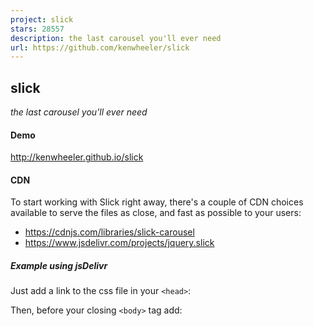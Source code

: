 ```yaml
---
project: slick
stars: 28557
description: the last carousel you'll ever need
url: https://github.com/kenwheeler/slick
---
```


slick
-----

_the last carousel you'll ever need_

#### Demo

http://kenwheeler.github.io/slick

#### CDN

To start working with Slick right away, there's a couple of CDN choices available to serve the files as close, and fast as possible to your users:

-   https://cdnjs.com/libraries/slick-carousel
-   https://www.jsdelivr.com/projects/jquery.slick

##### Example using jsDelivr

Just add a link to the css file in your `<head>`:

<!-- Add the slick-theme.css if you want default styling -->
<link rel\="stylesheet" type\="text/css" href\="https://cdn.jsdelivr.net/npm/slick-carousel@1.8.1/slick/slick.css"/>
<!-- Add the slick-theme.css if you want default styling -->
<link rel\="stylesheet" type\="text/css" href\="https://cdn.jsdelivr.net/npm/slick-carousel@1.8.1/slick/slick-theme.css"/>

Then, before your closing `<body>` tag add:

<script type\="text/javascript" src\="https://cdn.jsdelivr.net/npm/slick-carousel@1.8.1/slick/slick.min.js"\></script\>

#### Package Managers

# Bower
bower install --save slick-carousel

# NPM
npm install slick-carousel

#### Contributing

PLEASE review CONTRIBUTING.markdown prior to requesting a feature, filing a pull request or filing an issue.

### Data Attribute Settings

In slick 1.5 you can now add settings using the data-slick attribute. You still need to call $(element).slick() to initialize slick on the element.

Example:

<div data-slick\='{"slidesToShow": 4, "slidesToScroll": 4}'\>
  <div\><h3\>1</h3\></div\>
  <div\><h3\>2</h3\></div\>
  <div\><h3\>3</h3\></div\>
  <div\><h3\>4</h3\></div\>
  <div\><h3\>5</h3\></div\>
  <div\><h3\>6</h3\></div\>
</div\>

### Settings

Option

Type

Default

Description

accessibility

boolean

true

Enables tabbing and arrow key navigation. Unless `autoplay: true`, sets browser focus to current slide (or first of current slide set, if multiple `slidesToShow`) after slide change. For full a11y compliance enable focusOnChange in addition to this.

adaptiveHeight

boolean

false

Adapts slider height to the current slide

appendArrows

string

$(element)

Change where the navigation arrows are attached (Selector, htmlString, Array, Element, jQuery object)

appendDots

string

$(element)

Change where the navigation dots are attached (Selector, htmlString, Array, Element, jQuery object)

arrows

boolean

true

Enable Next/Prev arrows

asNavFor

string

$(element)

Enables syncing of multiple sliders

autoplay

boolean

false

Enables auto play of slides

autoplaySpeed

int

3000

Auto play change interval

centerMode

boolean

false

Enables centered view with partial prev/next slides. Use with odd numbered slidesToShow counts.

centerPadding

string

'50px'

Side padding when in center mode. (px or %)

cssEase

string

'ease'

CSS3 easing

customPaging

function

n/a

Custom paging templates. See source for use example.

dots

boolean

false

Current slide indicator dots

dotsClass

string

'slick-dots'

Class for slide indicator dots container

draggable

boolean

true

Enables desktop dragging

easing

string

'linear'

animate() fallback easing

edgeFriction

integer

0.15

Resistance when swiping edges of non-infinite carousels

fade

boolean

false

Enables fade

focusOnSelect

boolean

false

Enable focus on selected element (click)

focusOnChange

boolean

false

Puts focus on slide after change

infinite

boolean

true

Infinite looping

initialSlide

integer

0

Slide to start on

lazyLoad

string

'ondemand'

Accepts 'ondemand' or 'progressive' for lazy load technique. 'ondemand' will load the image as soon as you slide to it, 'progressive' loads one image after the other when the page loads.

mobileFirst

boolean

false

Responsive settings use mobile first calculation

nextArrow

string (html | jQuery selector) | object (DOM node | jQuery object)

`<button type="button" class="slick-next">Next</button>`

Allows you to select a node or customize the HTML for the "Next" arrow.

pauseOnDotsHover

boolean

false

Pauses autoplay when a dot is hovered

pauseOnFocus

boolean

true

Pauses autoplay when slider is focussed

pauseOnHover

boolean

true

Pauses autoplay on hover

prevArrow

string (html | jQuery selector) | object (DOM node | jQuery object)

`<button type="button" class="slick-prev">Previous</button>`

Allows you to select a node or customize the HTML for the "Previous" arrow.

respondTo

string

'window'

Width that responsive object responds to. Can be 'window', 'slider' or 'min' (the smaller of the two).

responsive

array

null

Array of objects containing breakpoints and settings objects (see example). Enables settings at given `breakpoint`. Set `settings` to "unslick" instead of an object to disable slick at a given breakpoint.

rows

int

1

Setting this to more than 1 initializes grid mode. Use slidesPerRow to set how many slides should be in each row.

rtl

boolean

false

Change the slider's direction to become right-to-left

slide

string

''

Slide element query

slidesPerRow

int

1

With grid mode initialized via the rows option, this sets how many slides are in each grid row.

slidesToScroll

int

1

\# of slides to scroll at a time

slidesToShow

int

1

\# of slides to show at a time

speed

int

300

Transition speed

swipe

boolean

true

Enables touch swipe

swipeToSlide

boolean

false

Swipe to slide irrespective of slidesToScroll

touchMove

boolean

true

Enables slide moving with touch

touchThreshold

int

5

To advance slides, the user must swipe a length of (1/touchThreshold) \* the width of the slider.

useCSS

boolean

true

Enable/Disable CSS Transitions

useTransform

boolean

true

Enable/Disable CSS Transforms

variableWidth

boolean

false

Disables automatic slide width calculation

vertical

boolean

false

Vertical slide direction

verticalSwiping

boolean

false

Changes swipe direction to vertical

waitForAnimate

boolean

true

Ignores requests to advance the slide while animating

zIndex

number

1000

Set the zIndex values for slides, useful for IE9 and lower

##### Responsive Option Example

The responsive option, and value, is quite unique and powerful. You can use it like so:

$(".slider").slick({

  // normal options...
  infinite: false,

  // the magic
  responsive: \[{

      breakpoint: 1024,
      settings: {
        slidesToShow: 3,
        infinite: true
      }

    }, {

      breakpoint: 600,
      settings: {
        slidesToShow: 2,
        dots: true
      }

    }, {

      breakpoint: 300,
      settings: "unslick" // destroys slick

    }\]
});

### Events

In slick 1.4, callback methods were deprecated and replaced with events. Use them before the initialization of slick as shown below:

// On swipe event
$('.your-element').on('swipe', function(event, slick, direction){
  console.log(direction);
  // left
});

// On edge hit
$('.your-element').on('edge', function(event, slick, direction){
  console.log('edge was hit')
});

// On before slide change
$('.your-element').on('beforeChange', function(event, slick, currentSlide, nextSlide){
  console.log(nextSlide);
});

Event

Params

Description

afterChange

event, slick, currentSlide

After slide change callback

beforeChange

event, slick, currentSlide, nextSlide

Before slide change callback

breakpoint

event, slick, breakpoint

Fires after a breakpoint is hit

destroy

event, slick

When slider is destroyed, or unslicked.

edge

event, slick, direction

Fires when an edge is overscrolled in non-infinite mode.

init

event, slick

When Slick initializes for the first time callback. Note that this event should be defined before initializing the slider.

reInit

event, slick

Every time Slick (re-)initializes callback

setPosition

event, slick

Every time Slick recalculates position

swipe

event, slick, direction

Fires after swipe/drag

lazyLoaded

event, slick, image, imageSource

Fires after image loads lazily

lazyLoadError

event, slick, image, imageSource

Fires after image fails to load

#### Methods

Methods are called on slick instances through the slick method itself in version 1.4, see below:

// Add a slide
$('.your-element').slick('slickAdd',"<div></div>");

// Get the current slide
var currentSlide \= $('.your-element').slick('slickCurrentSlide');

This new syntax allows you to call any internal slick method as well:

// Manually refresh positioning of slick
$('.your-element').slick('setPosition');

Method

Argument

Description

`slick`

options : object

Initializes Slick

`unslick`

Destroys Slick

`slickNext`

Triggers next slide

`slickPrev`

Triggers previous slide

`slickPause`

Pause Autoplay

`slickPlay`

Start Autoplay (_will also set `autoplay` option to `true`_)

`slickGoTo`

index : int, dontAnimate : bool

Goes to slide by index, skipping animation if second parameter is set to true

`slickCurrentSlide`

Returns the current slide index

`slickAdd`

element : html or DOM object, index: int, addBefore: bool

Add a slide. If an index is provided, will add at that index, or before if addBefore is set. If no index is provided, add to the end or to the beginning if addBefore is set. Accepts HTML String

`slickRemove`

index: int, removeBefore: bool

Remove slide by index. If removeBefore is set true, remove slide preceding index, or the first slide if no index is specified. If removeBefore is set to false, remove the slide following index, or the last slide if no index is set.

`slickFilter`

filter : selector or function

Filters slides using jQuery .filter syntax

`slickUnfilter`

Removes applied filter

`slickGetOption`

option : string(option name)

Gets an option value.

`slickSetOption`

change an option, `refresh` is always `boolean` and will update UI changes...

`option, value, refresh`

change a single `option` to given `value`; `refresh` is optional.

`"responsive", [{ breakpoint: n, settings: {} }, ... ], refresh`

change or add whole sets of responsive options

`{ option: value, option: value, ... }, refresh`

change multiple `option`s to corresponding `value`s.

#### Example

Initialize with:

$(element).slick({
  dots: true,
  speed: 500
});

Change the speed with:

$(element).slick('slickSetOption', 'speed', 5000, true);

Destroy with:

$(element).slick('unslick');

#### Sass Variables

Variable

Type

Default

Description

$slick-font-path

string

"./fonts/"

Directory path for the slick icon font

$slick-font-family

string

"slick"

Font-family for slick icon font

$slick-loader-path

string

"./"

Directory path for the loader image

$slick-arrow-color

color

white

Color of the left/right arrow icons

$slick-dot-color

color

black

Color of the navigation dots

$slick-dot-color-active

color

$slick-dot-color

Color of the active navigation dot

$slick-prev-character

string

'\\2190'

Unicode character code for the previous arrow icon

$slick-next-character

string

'\\2192'

Unicode character code for the next arrow icon

$slick-dot-character

string

'\\2022'

Unicode character code for the navigation dot icon

$slick-dot-size

pixels

6px

Size of the navigation dots

#### Browser support

Slick works on IE8+ in addition to other modern browsers such as Chrome, Firefox, and Safari.

#### Dependencies

jQuery 1.7

#### License

Copyright (c) 2017 Ken Wheeler

Licensed under the MIT license.

Free as in Bacon.
